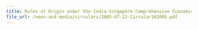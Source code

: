 ```yaml
---
title: Rules of Origin under the India-Singapore Comprehensive Economic Cooperation Agreement (CECA)
file_url: /news-and-media/circulars/2005-07-22-Circular162005.pdf
---
```

